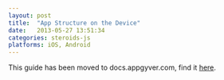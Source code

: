 ```yaml
---
layout: post
title:  "App Structure on the Device"
date:   2013-05-27 13:51:34
categories: steroids-js
platforms: iOS, Android
---
```


This guide has been moved to docs.appgyver.com, find it [here](https://academy.appgyver.com/categories/4-app-architecture/contents/43-app-structure-on-the-device).